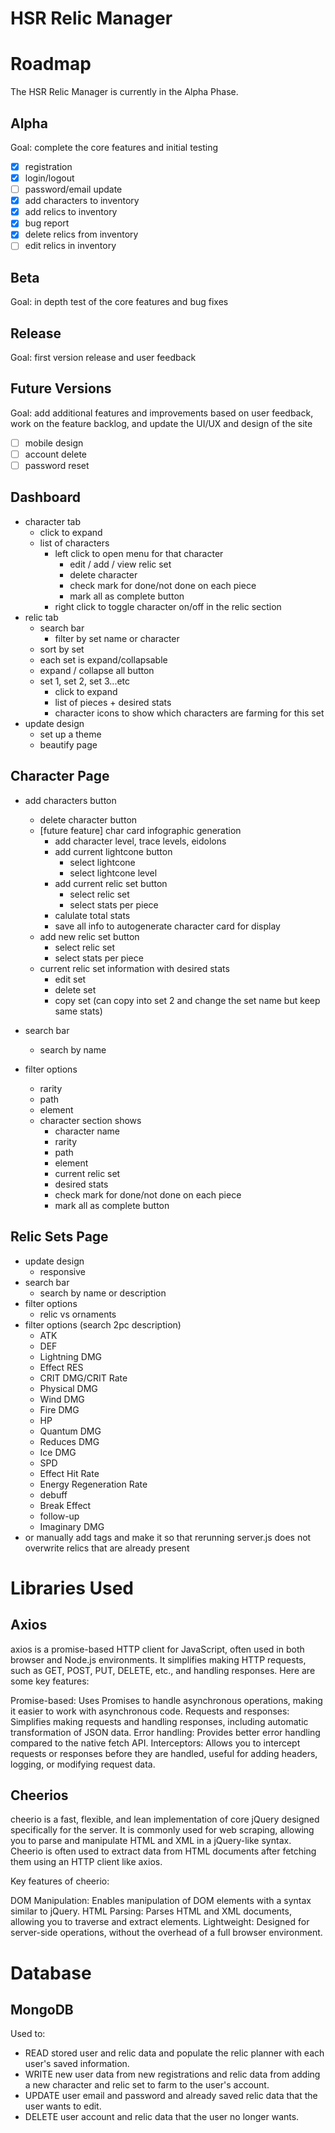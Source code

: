 # HSR Relic Manager

# Roadmap

The HSR Relic Manager is currently in the Alpha Phase.

## Alpha

Goal: complete the core features and initial testing

- [x] registration
- [x] login/logout
- [ ] password/email update
- [x] add characters to inventory
- [x] add relics to inventory
- [x] bug report
- [x] delete relics from inventory
- [ ] edit relics in inventory

## Beta

Goal: in depth test of the core features and bug fixes

## Release

Goal: first version release and user feedback

## Future Versions

Goal: add additional features and improvements based on user feedback, work on the feature backlog, and update the UI/UX and design of the site

- [ ] mobile design
- [ ] account delete
- [ ] password reset

## Dashboard

- character tab
  - click to expand
  - list of characters
    - left click to open menu for that character
      - edit / add / view relic set
      - delete character
      - check mark for done/not done on each piece
      - mark all as complete button
    - right click to toggle character on/off in the relic section
- relic tab
  - search bar
    - filter by set name or character
  - sort by set
  - each set is expand/collapsable
  - expand / collapse all button
  - set 1, set 2, set 3...etc
    - click to expand
    - list of pieces + desired stats
    - character icons to show which characters are farming for this set
- update design
  - set up a theme
  - beautify page

## Character Page

- add characters button
  - delete character button
  - [future feature] char card infographic generation
    - add character level, trace levels, eidolons
    - add current lightcone button
      - select lightcone
      - select lightcone level
    - add current relic set button
      - select relic set
      - select stats per piece
    - calulate total stats
    - save all info to autogenerate character card for display
  - add new relic set button
    - select relic set
    - select stats per piece
  - current relic set information with desired stats
    - edit set
    - delete set
    - copy set (can copy into set 2 and change the set name but keep same stats)
- search bar
  - search by name
- filter options

  - rarity
  - path
  - element
  - character section shows
    - character name
    - rarity
    - path
    - element
    - current relic set
    - desired stats
    - check mark for done/not done on each piece
    - mark all as complete button

## Relic Sets Page

- update design
  - responsive
- search bar
  - search by name or description
- filter options
  - relic vs ornaments
- filter options (search 2pc description)
  - ATK
  - DEF
  - Lightning DMG
  - Effect RES
  - CRIT DMG/CRIT Rate
  - Physical DMG
  - Wind DMG
  - Fire DMG
  - HP
  - Quantum DMG
  - Reduces DMG
  - Ice DMG
  - SPD
  - Effect Hit Rate
  - Energy Regeneration Rate
  - debuff
  - Break Effect
  - follow-up
  - Imaginary DMG
- or manually add tags and make it so that rerunning server.js does not overwrite relics that are already present

# Libraries Used

## Axios

axios is a promise-based HTTP client for JavaScript, often used in both browser and Node.js environments. It simplifies making HTTP requests, such as GET, POST, PUT, DELETE, etc., and handling responses. Here are some key features:

Promise-based: Uses Promises to handle asynchronous operations, making it easier to work with asynchronous code.
Requests and responses: Simplifies making requests and handling responses, including automatic transformation of JSON data.
Error handling: Provides better error handling compared to the native fetch API.
Interceptors: Allows you to intercept requests or responses before they are handled, useful for adding headers, logging, or modifying request data.

## Cheerios

cheerio is a fast, flexible, and lean implementation of core jQuery designed specifically for the server. It is commonly used for web scraping, allowing you to parse and manipulate HTML and XML in a jQuery-like syntax. Cheerio is often used to extract data from HTML documents after fetching them using an HTTP client like axios.

Key features of cheerio:

DOM Manipulation: Enables manipulation of DOM elements with a syntax similar to jQuery.
HTML Parsing: Parses HTML and XML documents, allowing you to traverse and extract elements.
Lightweight: Designed for server-side operations, without the overhead of a full browser environment.

# Database

## MongoDB

Used to:

- READ stored user and relic data and populate the relic planner with each user's saved information.
- WRITE new user data from new registrations and relic data from adding a new character and relic set to farm to the user's account.
- UPDATE user email and password and already saved relic data that the user wants to edit.
- DELETE user account and relic data that the user no longer wants.
